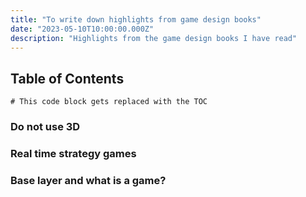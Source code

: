```yaml
---
title: "To write down highlights from game design books"
date: "2023-05-10T10:00:00.000Z"
description: "Highlights from the game design books I have read"
---
```



## Table of Contents

```toc
# This code block gets replaced with the TOC
```

### Do not use 3D 

### Real time strategy games

### Base layer and what is a game?
